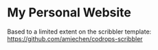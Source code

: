 # My Personal Website
Based to a limited extent on the scribbler template: https://github.com/amiechen/codrops-scribbler
